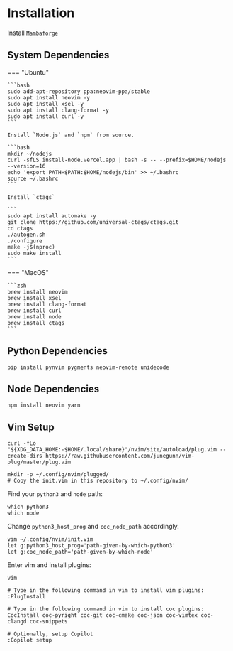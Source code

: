 # Installation

Install [`Mambaforge`](https://github.com/conda-forge/miniforge)

## System Dependencies

=== "Ubuntu"

    ```bash
    sudo add-apt-repository ppa:neovim-ppa/stable
    sudo apt install neovim -y
    sudo apt install xsel -y
    sudo apt install clang-format -y
    sudo apt install curl -y
    ```

    Install `Node.js` and `npm` from source.

    ```bash
    mkdir ~/nodejs
    curl -sfLS install-node.vercel.app | bash -s -- --prefix=$HOME/nodejs --version=16
    echo 'export PATH=$PATH:$HOME/nodejs/bin' >> ~/.bashrc
    source ~/.bashrc
    ```

    Install `ctags`

    ```
    sudo apt install automake -y
    git clone https://github.com/universal-ctags/ctags.git
    cd ctags
    ./autogen.sh
    ./configure
    make -j$(nproc)
    sudo make install
    ```

=== "MacOS"

    ```zsh
    brew install neovim
    brew install xsel
    brew install clang-format
    brew install curl
    brew install node
    brew install ctags
    ```

## Python Dependencies

```
pip install pynvim pygments neovim-remote unidecode
```

## Node Dependencies

```
npm install neovim yarn
```

## Vim Setup

```
curl -fLo "${XDG_DATA_HOME:-$HOME/.local/share}"/nvim/site/autoload/plug.vim --create-dirs https://raw.githubusercontent.com/junegunn/vim-plug/master/plug.vim

mkdir -p ~/.config/nvim/plugged/
# Copy the init.vim in this repository to ~/.config/nvim/
```

Find your `python3` and `node` path:

```
which python3
which node
```

Change `python3_host_prog` and `coc_node_path` accordingly.

```
vim ~/.config/nvim/init.vim
let g:python3_host_prog='path-given-by-which-python3'
let g:coc_node_path='path-given-by-which-node'
```

Enter vim and install plugins:

```
vim

# Type in the following command in vim to install vim plugins:
:PlugInstall

# Type in the following command in vim to install coc plugins:
CocInstall coc-pyright coc-git coc-cmake coc-json coc-vimtex coc-clangd coc-snippets

# Optionally, setup Copilot
:Copilot setup
```
